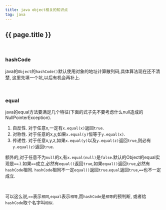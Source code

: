 ```yaml
---
title: java object相关的知识点
tag: java
---
```


## {{ page.title }}

<br/>

### hashCode
java的`Object`的`hashCode()`默认使用对象的地址计算散列码,具体算法现在还不清楚,
这里先填一个坑,以后有机会再补上.

<br/>

### equal
java的equal方法要满足几个特征(下面的式子先不要考虑什么null造成的NullPointerException).

1. 自反性. 对于任意x,一定有`x.equal(x)`返回`true`.
2. 对称性. 对于任意的x,y,如果`x.equal(y)`恒等于`y.equal(x)`.
3. 传递性. 对于任意x,y,z,如果`x.equal(y)`以及`y.equal(z)`返回`true`,则必有`y.equal(z)`返回`true`.

额外的,对于任意不为`null`的x,有`x.equal(null)`是`false`.默认的Object的equal实现是`==`.\\
如果`==`成立,必然有`equal()`返回`true`,如果`equal()`返回`true`,必然有`hashCode`相同.
`hashCode`相同不一定`equal()`返回`true`.`equal`返回`true`,`==`也不一定成立.

<br/>

可以这么说,`==`表示`相同`,`equal`表示`相等`,而`hashCode`是`相等`的预判断,
或者给`hashCode`取个名字叫`相似`.